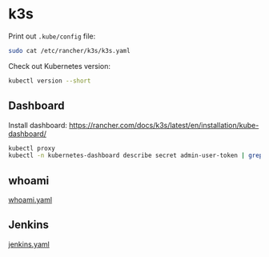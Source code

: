 # k3s

Print out `.kube/config` file:

```bash
sudo cat /etc/rancher/k3s/k3s.yaml
```

Check out Kubernetes version:

```bash
kubectl version --short
```

## Dashboard

Install dashboard: https://rancher.com/docs/k3s/latest/en/installation/kube-dashboard/

```bash
kubectl proxy
kubectl -n kubernetes-dashboard describe secret admin-user-token | grep '^token'
```

## whoami

[whoami.yaml](whoami.yaml)

## Jenkins

[jenkins.yaml](jenkins.yaml)
